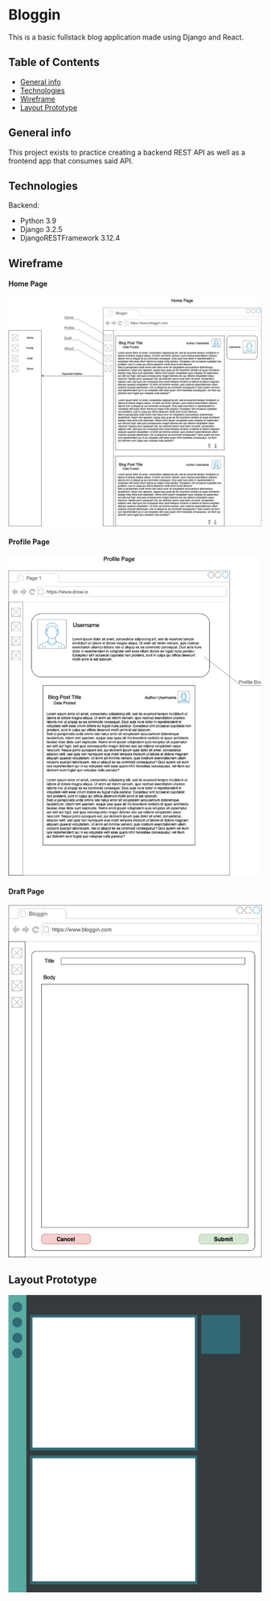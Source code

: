# Bloggin

This is a basic fullstack blog application made using Django and React.

## Table of Contents

- [General info](#general-info)
- [Technologies](#technologies)
- [Wireframe](#wireframe)
- [Layout Prototype](#layout-prototype)

## General info

This project exists to practice creating a backend REST API as well as a frontend app that consumes said API.

## Technologies

Backend:

- Python 3.9
- Django 3.2.5
- DjangoRESTFramework 3.12.4

## Wireframe

#### Home Page

![alt text](images/Bloggin-Wireframe-Home-Page.jpg)

#### Profile Page

![alt text](images/Bloggin-Wireframe-Profile-Page.jpg)

#### Draft Page

![alt text](images/Bloggin-Wireframe-Draft-Page.jpg)

## Layout Prototype

![alt text](images/BlogginHome.jpg)
